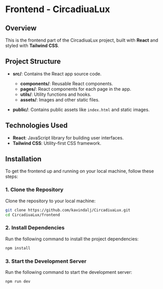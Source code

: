 # Frontend - CircadiuaLux

## Overview

This is the frontend part of the CircadiuaLux project, built with **React** and styled with **Tailwind CSS**.

## Project Structure

- **src/**: Contains the React app source code.
  - **components/**: Reusable React components.
  - **pages/**: React components for each page in the app.
  - **utils/**: Utility functions and hooks.
  - **assets/**: Images and other static files.

- **public/**: Contains public assets like `index.html` and static images.

## Technologies Used

- **React**: JavaScript library for building user interfaces.
- **Tailwind CSS**: Utility-first CSS framework.

## Installation

To get the frontend up and running on your local machine, follow these steps:

### 1. Clone the Repository

Clone the repository to your local machine:

```bash
git clone https://github.com/kavindalj/CircadiuaLux.git
cd CircadiuaLux/frontend
```

### 2. Install Dependencies

Run the following command to install the project dependencies:

```bash
npm install
```

### 3. Start the Development Server

Run the following command to start the development server:

```bash
npm run dev
```

